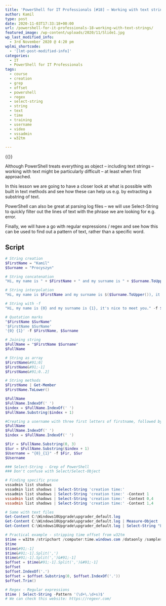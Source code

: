 ```yaml
---
title: 'PowerShell for IT Professionals [#18] – Working with text strings'
author: Kamil
type: post
date: 2020-11-03T17:33:18+00:00
url: /powershell-for-it-professionals-18-working-with-text-strings/
featured_image: /wp-content/uploads/2020/11/Slide1.jpg
wp_last_modified_info:
  - 3rd November 2020 @ 4:20 pm
wplmi_shortcode:
  - '[lmt-post-modified-info]'
categories:
  - IT
  - PowerShell for IT Professionals
tags:
  - course
  - creation
  - grep
  - offset
  - powershell
  - regex
  - select-string
  - string
  - text
  - time
  - training
  - username
  - video
  - vssadmin
  - w32tm

---
```

{{<youtube ZZcHBTUhl5w>}}

Although PowerShell treats everything as object &#8211; including text strings &#8211; working with text might be particularly difficult &#8211; at least when first approached.

In this lesson we are going to have a closer look at what is possible with built in text methods and see how these can help us e.g. by extracting a substring of text.

PowerShell can also be great at parsing log files &#8211; we will use Select-String to quickly filter out the lines of text with the phrase we are looking for e.g. error.

Finally, we will have a go with regular expressions / regex and see how this can be used to find out a pattern of text, rather than a specific word.

## Script

```powershell
# String creation
$FirstName = "Kamil"
$Surname = "Procyszyn"

# String concatenation
"Hi, my name is " + $FirstName + " and my surname is " + $Surname.ToUpper() + ", it's nice to meet you."

# String interpolation
"Hi, my name is $FirstName and my surname is $($Surname.ToUpper()), it's nice to meet you."

# String with -f
"Hi, my name is {0} and my surname is {1}, it's nice to meet you." -f $FirstName, $Surname.ToUpper()

# Quotation marks
"$FirstName $SurName"
'$FirstName $SurName'
'{0} {1}' -f $FirstName, $Surname

# Joining string
$FullName = "$FirstName $Surname"
$FullName

# String as array
$FirstName&#91;0]
$FirstName&#91;-1]
$FirstName&#91;0..2]

# String methods
$FirstName | Get-Member
$FirstName.ToLower()

$FullName
$FullName.IndexOf(' ')
$index = $FullName.IndexOf(' ')
$FullName.Substring($index + 1)

#Creating a username with three first letters of firstname, followed by underscore, followed by surname from full name
$FullName
$FullName.IndexOf(' ')
$index = $FullName.IndexOf(' ')

$Fir = $FullName.Substring(0, 3)
$Sur = $FullName.Substring($index + 1)
$Username = "{0}_{1}" -f $Fir, $Sur
$Username

### Select-String - Grep of PowerShell
### Don't confuse with Select/Select-Object

# Finding specific prase
vssadmin list shadows
vssadmin list shadows | Select-String 'creation time:'
vssadmin list shadows | Select-String 'creation time:' -Context 1
vssadmin list shadows | Select-String 'creation time:' -Context 0,4
vssadmin list shadows | Select-String 'creation time:' -Context 1,4

# Same with text files
Get-Content C:\Windows10Upgrade\upgrader_default.log
Get-Content C:\Windows10Upgrade\upgrader_default.log | Measure-Object
Get-Content C:\Windows10Upgrade\upgrader_default.log | Select-String "Error"

# Practical example - stripping time offset from w32tm
$time = w32tm /stripchart /computer:time.windows.com /dataonly /samples:1
$time
$time&#91;-1]
$time&#91;-1].Split(',')
$time&#91;-1].Split(',')&#91;-1]
$offset = $time&#91;-1].Split(',')&#91;-1]
$offset
$offset.IndexOf('.')
$offset = $offset.Substring(0, $offset.IndexOf('.'))
$offset.Trim()

# Regex - Regular expressions
$time | Select-String -Pattern '(\d+\.\d+s)$'
# We can check this website: https://regexr.com/
```